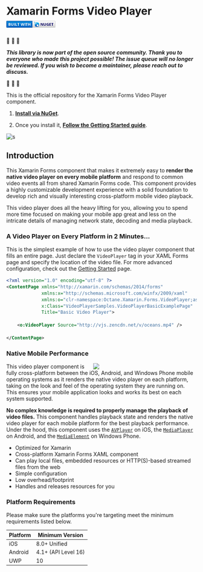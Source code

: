 # Xamarin Forms Video Player [![](https://raw.githubusercontent.com/pixel-cookers/built-with-badges/master/nuget/nuget-long.png)](http://www.nuget.org/packages/Octane.Xam.VideoPlayer)

🎉 🎉 🎉

***This library is now part of the open source community. Thank you to everyone who made this project possible! The issue queue will no longer be reviewed. If you wish to become a maintainer, please reach out to discuss.*** 

🎉 🎉 🎉

This is the official repository for the Xamarin Forms Video Player component.

1. **[Install via NuGet](http://www.nuget.org/packages/Octane.Xam.VideoPlayer)**.

2. Once you install it, **[Follow the Getting Started guide](https://github.com/adamfisher/Xamarin.Forms.VideoPlayer/blob/master/GettingStarted.md)**.

![s](https://github.com/adamfisher/Xamarin.Forms.VideoPlayer/blob/master/screenshots/screenshot1.png?raw=true)

## Introduction

This Xamarin Forms component that makes it extremely easy to **render the native video player on every mobile platform** and respond to common video events all from shared Xamarin Forms code. This component provides a highly customizable development experience with a solid foundation to develop rich and visually interesting cross-platform mobile video playback.

This video player does all the heavy lifting for you, allowing you to spend more time focused on making your mobile app great and less on the intricate details of managing network state, decoding and media playback.

### A Video Player on Every Platform in 2 Minutes...

This is the simplest example of how to use the video player component that fills an entire page. Just declare the `VideoPlayer` tag in your XAML Forms page and specify the location of the video file. For more advanced configuration, check out the [Getting Started](GettingStarted.md) page.

```XML
<?xml version="1.0" encoding="utf-8" ?>
<ContentPage xmlns="http://xamarin.com/schemas/2014/forms"
             xmlns:x="http://schemas.microsoft.com/winfx/2009/xaml"
             xmlns:o="clr-namespace:Octane.Xamarin.Forms.VideoPlayer;assembly=Octane.Xamarin.Forms.VideoPlayer"
             x:Class="VideoPlayerSamples.VideoPlayerBasicExamplePage"
             Title="Basic Video Player">

    <o:VideoPlayer Source="http://vjs.zencdn.net/v/oceans.mp4" />

</ContentPage>
```

### Native Mobile Performance

<img src="http://i.giphy.com/26tP7ug0D3lG9Sn16.gif" width="274" style="float:right;margin-left:1em;" />

This video player component is fully cross-platform between the iOS, Android, and Windows Phone mobile operating systems as it renders the native video player on each platform, taking on the look and feel of the operating system they are running on. This ensures your mobile application looks and works its best on each system supported.

**No complex knowledge is required to properly manage the playback of video files.** This component handles playback state and renders the native video player for each mobile platform for the best playback performance. Under the hood, this component uses the <a href="https://developer.apple.com/library/ios/documentation/AVFoundation/Reference/AVPlayer_Class" target="_blank">`AVPlayer`</a> on iOS, the <a href="http://developer.android.com/reference/android/media/MediaPlayer.html" target="_blank">`MediaPlayer`</a> on Android, and the <a href="https://msdn.microsoft.com/en-us/library/windows/apps/system.windows.controls.mediaelement(v=vs.105).aspx" target="_blank">`MediaElement`</a> on Windows Phone.

- Optimized for Xamarin
- Cross-platform Xamarin Forms XAML component
- Can play local files, embedded resources or HTTP(S)-based streamed files from the web
- Simple configuration
- Low overhead/footprint
- Handles and releases resources for you

### Platform Requirements

Please make sure the platforms you're targeting meet the minimum requirements listed below.

| Platform 			| Minimum Version    	|
|----------------	|--------------------	|
| iOS      			| 8.0+ Unified        	|
| Android  			| 4.1+ (API Level 16) 	|
| UWP  	| 10 	                |
